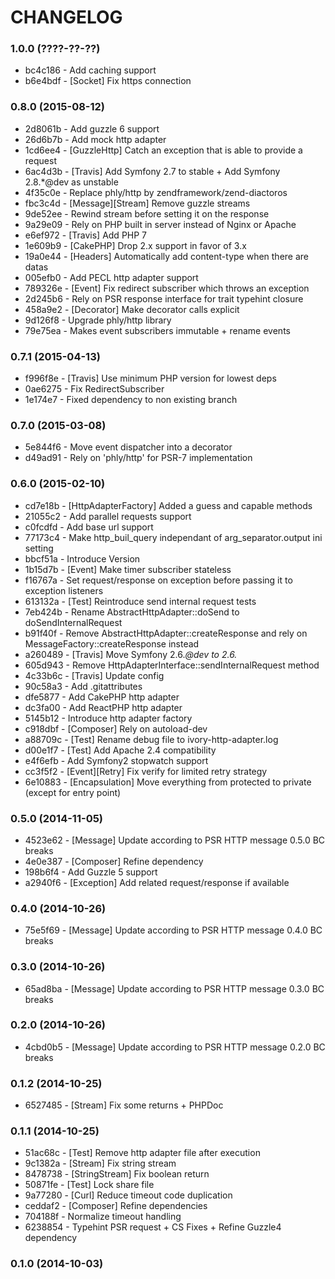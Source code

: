 # CHANGELOG

### 1.0.0 (????-??-??)

 * bc4c186 - Add caching support
 * b6e4bdf - [Socket] Fix https connection

### 0.8.0 (2015-08-12)

 * 2d8061b - Add guzzle 6 support
 * 26d6b7b - Add mock http adapter
 * 1cd6ee4 - [GuzzleHttp] Catch an exception that is able to provide a request
 * 6ac4d3b - [Travis] Add Symfony 2.7 to stable + Add Symfony 2.8.*@dev as unstable
 * 4f35c0e - Replace phly/http by zendframework/zend-diactoros
 * fbc3c4d - [Message][Stream] Remove guzzle streams
 * 9de52ee - Rewind stream before setting it on the response
 * 9a29e09 - Rely on PHP built in server instead of Nginx or Apache
 * e6ef972 - [Travis] Add PHP 7
 * 1e609b9 - [CakePHP] Drop 2.x support in favor of 3.x
 * 19a0e44 - [Headers] Automatically add content-type when there are datas
 * 005efb0 - Add PECL http adapter support
 * 789326e - [Event] Fix redirect subscriber which throws an exception
 * 2d245b6 - Rely on PSR response interface for trait typehint closure
 * 458a9e2 - [Decorator] Make decorator calls explicit
 * 9d126f8 - Upgrade phly/http library
 * 79e75ea - Makes event subscribers immutable + rename events 

### 0.7.1 (2015-04-13)

 * f996f8e - [Travis] Use minimum PHP version for lowest deps
 * 0ae6275 - Fix RedirectSubscriber
 * 1e174e7 - Fixed dependency to non existing branch
 
### 0.7.0 (2015-03-08)

 * 5e844f6 - Move event dispatcher into a decorator
 * d49ad91 - Rely on 'phly/http' for PSR-7 implementation

### 0.6.0 (2015-02-10)

 * cd7e18b - [HttpAdapterFactory] Added a guess and capable methods
 * 21055c2 - Add parallel requests support
 * c0fcdfd - Add base url support
 * 77173c4 - Make http_buil_query independant of arg_separator.output ini setting
 * bbcf51a - Introduce Version
 * 1b15d7b - [Event] Make timer subscriber stateless
 * f16767a - Set request/response on exception before passing it to exception listeners
 * 613132a - [Test] Reintroduce send internal request tests
 * 7eb424b - Rename AbstractHttpAdapter::doSend to doSendInternalRequest
 * b91f40f - Remove AbstractHttpAdapter::createResponse and rely on MessageFactory::createResponse instead
 * a260489 - [Travis] Move Symfony 2.6.*@dev to 2.6.*
 * 605d943 - Remove HttpAdapterInterface::sendInternalRequest method
 * 4c33b6c - [Travis] Update config
 * 90c58a3 - Add .gitattributes
 * dfe5877 - Add CakePHP http adapter
 * dc3fa00 - Add ReactPHP http adapter
 * 5145b12 - Introduce http adapter factory
 * c918dbf - [Composer] Rely on autoload-dev
 * a88709c - [Test] Rename debug file to ivory-http-adapter.log
 * d00e1f7 - [Test] Add Apache 2.4 compatibility
 * e4f6efb - Add Symfony2 stopwatch support
 * cc3f5f2 - [Event][Retry] Fix verify for limited retry strategy
 * 6e10883 - [Encapsulation] Move everything from protected to private (except for entry point)

### 0.5.0 (2014-11-05)

 * 4523e62 - [Message] Update according to PSR HTTP message 0.5.0 BC breaks
 * 4e0e387 - [Composer] Refine dependency
 * 198b6f4 - Add Guzzle 5 support
 * a2940f6 - [Exception] Add related request/response if available

### 0.4.0 (2014-10-26)

 * 75e5f69 - [Message] Update according to PSR HTTP message 0.4.0 BC breaks

### 0.3.0 (2014-10-26)

 * 65ad8ba - [Message] Update according to PSR HTTP message 0.3.0 BC breaks

### 0.2.0 (2014-10-26)

 * 4cbd0b5 - [Message] Update according to PSR HTTP message 0.2.0 BC breaks

### 0.1.2 (2014-10-25)

 * 6527485 - [Stream] Fix some returns + PHPDoc

### 0.1.1 (2014-10-25)

 * 51ac68c - [Test] Remove http adapter file after execution
 * 9c1382a - [Stream] Fix string stream
 * 8478738 - [StringStream] Fix boolean return
 * 50871fe - [Test] Lock share file
 * 9a77280 - [Curl] Reduce timeout code duplication
 * ceddaf2 - [Composer] Refine dependencies
 * 704188f - Normalize timeout handling
 * 6238854 - Typehint PSR request + CS Fixes + Refine Guzzle4 dependency

### 0.1.0 (2014-10-03)
